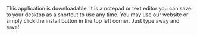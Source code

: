 This application is downloadable. It is a notepad or text editor you can save to your desktop as a shortcut to use any time. You may use our website or simply click the install button in the top left corner. Just type away and save!
